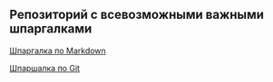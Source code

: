 ## Репозиторий с всевозможными важными шпаргалками
[Шпаргалка по Markdown](https://github.com/solidus66/first-project-yandex-pract/blob/master/%D0%A8%D0%BF%D0%B0%D1%80%D0%B3%D0%B0%D0%BB%D0%BA%D0%B8/%D0%A8%D0%BF%D0%B0%D1%80%D0%B3%D0%B0%D0%BB%D0%BA%D0%B0_%D0%BF%D0%BE_Markdown.md)

[Шпаршалка по Git](https://github.com/solidus66/first-project-yandex-pract/blob/master/%D0%A8%D0%BF%D0%B0%D1%80%D0%B3%D0%B0%D0%BB%D0%BA%D0%B8/%D0%A8%D0%BF%D0%B0%D1%80%D0%B3%D0%B0%D0%BB%D0%BA%D0%B0_%D0%BF%D0%BE_Git.md)